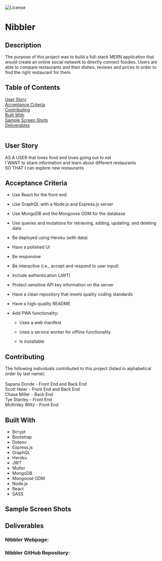 ![License](https://img.shields.io/badge/License-MIT-informational)

# **Nibbler**

## **Description**
The purpose of this project was to build a full-stack MERN application that would create an online social network to directly connect foodies. Users are able to compare restaurants and their dishes, reviews and prices in order to find the right restaurant for them.

## **Table of Contents**
[User Story](#user-story)<br>
[Acceptance Criteria](#acceptance-criteria)<br>
[Contributing](#contributing)<br>
[Built With](#built-with)<br>
[Sample Screen Shots](#sample-screen-shots)<br>
[Deliverables](#deliverables)<br>
<br>


## **User Story**
AS A USER that loves food and loves going out to eat<br>
I WANT to share information and learn about different restaurants<br>
SO THAT I can explore new restaurants<br>

## **Acceptance Criteria**
- Use React for the front end

- Use GraphQL with a Node.js and Express.js server

- Use MongoDB and the Mongoose ODM for the database

- Use queries and mutations for retrieving, adding, updating, and deleting data

- Be deployed using Heroku (with data)

- Have a polished UI

- Be responsive

- Be interactive (i.e., accept and respond to user input)

- Include authentication (JWT)

- Protect sensitive API key information on the server

- Have a clean repository that meets quality coding standards 

- Have a high-quality README 

- Add PWA functionality:

    - Uses a web manifest

    - Uses a service worker for offline functionality

    - Is installable

## **Contributing**
The following individuals contributed to this project (listed in alphabetical order by last name):<br>
<br>
Sapana Donde - Front End and Back End<br>
Scott Heier - Front End and Back End<br>
Chase Miller - Back End<br>
Tye Stanley - Front End<br>
McKinley Wiltz - Front End<br>

## **Built With**
* Bcrypt
* Bootstrap
* Dotenv
* Express.js
* GraphQL
* Heroku
* JWT 
* Multer
* MongoDB
* Mongoose ODM
* Node.js
* React
* SASS

## **Sample Screen Shots**


## **Deliverables**

### **Nibbler Webpage:**<br>

### **Nibbler GitHub Repository:**<br>

